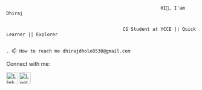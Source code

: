                                                              HI👋, I'am Dhiraj


                                               CS Student at YCCE || Quick Learner || Explorer


    . 📫 How to reach me dhirajdhole8530@gmail.com



Connect with me:
<!-- Replace YOUR_LINKEDIN_PROFILE_URL with the actual URL of your LinkedIn profile -->
<a href="https://www.linkedin.com/in/dhiraj-dhole-bb5864236/L" target="_blank"><img src="https://img.icons8.com/fluency/48/000000/linkedin.png" alt="LinkedIn" width="30"></a>  <!-- Replace YOUR_LEETCODE_PROFILE_URL with the actual URL of your LeetCode profile -->
<a href="https://leetcode.com/dhiraj8530/" target="_blank">
  <img src="https://example.com/leetcode-logo.png" alt="LeetCode" width="30">
</a>






